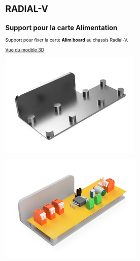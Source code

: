 # RADIAL-V
## Support pour la carte Alimentation

Support pour fixer la carte **Alim board** au chassis Radial-V.

[Vue du modèle 3D](Radial-V-ALIM.BOARD-Support.stl)

![Vue du support nu](Radial-V-ALIM.BOARD-Support_Naked.png)

![Vue du support avec la carte](Radial-V-ALIM.BOARD-Support_boarded.png)

